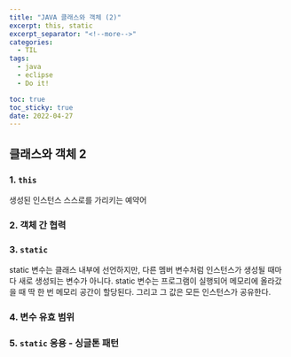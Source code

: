 ```yaml
---
title: "JAVA 클래스와 객체 (2)"
excerpt: this, static
excerpt_separator: "<!--more-->"
categories:
  - TIL
tags:
  - java
  - eclipse
  - Do it!

toc: true
toc_sticky: true
date: 2022-04-27
---
```


## 클래스와 객체 2

### 1. `this`

생성된 인스턴스 스스로를 가리키는 예약어

### 2. 객체 간 협력

### 3. `static`

static 변수는 클래스 내부에 선언하지만, 다른 멤버 변수처럼 인스턴스가 생성될 때마다 새로 생성되는 변수가 아니다. static 변수는 프로그램이 실행되어 메모리에 올라갔을 때 딱 한 번 메모리 공간이 할당된다. 그리고 그 값은 모든 인스턴스가 공유한다.

### 4. 변수 유효 범위

### 5. `static` 응용 -  싱글톤 패턴
